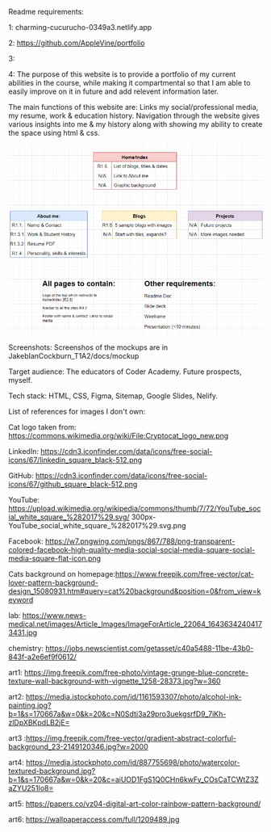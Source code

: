 Readme requirements:

1: charming-cucurucho-0349a3.netlify.app

2: https://github.com/AppleVine/portfolio

3: 

4:
The purpose of this website is to provide a portfolio of my current abilities in the course, while making it compartmental so that I am able to easily improve on it in future and add relevent information later.

The main functions of this website are:
    Links my social/professional media, my resume, work & education history. Navigation through the website gives various insights into me & my history along with showing my ability to create the space using html & css.


![Sitemap](./docs/sitemap.png)

Screenshots:
    Screenshos of the mockups are in JakebIanCockburn_T1A2/docs/mockup

Target audience: 
    The educators of Coder Academy. Future prospects, myself.

Tech stack: 
    HTML, CSS, Figma, Sitemap, Google Slides, Nelify. 




List of references for images I don't own:

Cat logo taken from: https://commons.wikimedia.org/wiki/File:Cryptocat_logo_new.png

LinkedIn: https://cdn3.iconfinder.com/data/icons/free-social-icons/67/linkedin_square_black-512.png

GitHub: https://cdn3.iconfinder.com/data/icons/free-social-icons/67/github_square_black-512.png

YouTube: https://upload.wikimedia.org/wikipedia/commons/thumb/7/72/YouTube_social_white_square_%282017%29.svg/
300px-YouTube_social_white_square_%282017%29.svg.png

Facebook: https://w7.pngwing.com/pngs/867/788/png-transparent-colored-facebook-high-quality-media-social-social-media-square-social-media-square-flat-icon.png

Cats background on homepage:https://www.freepik.com/free-vector/cat-lover-pattern-background-design_15080931.htm#query=cat%20background&position=0&from_view=keyword

lab: https://www.news-medical.net/images/Article_Images/ImageForArticle_22064_16436342404173431.jpg

chemistry: https://jobs.newscientist.com/getasset/c40a5488-11be-43b0-843f-a2e6ef9f0612/

art1: https://img.freepik.com/free-photo/vintage-grunge-blue-concrete-texture-wall-background-with-vignette_1258-28373.jpg?w=360

art2: https://media.istockphoto.com/id/1161593307/photo/alcohol-ink-painting.jpg?b=1&s=170667a&w=0&k=20&c=N0Sdtj3a29pro3uekgsrfD9_7iKh-zlDpXBKpdLB2jE=

art3 :https://img.freepik.com/free-vector/gradient-abstract-colorful-background_23-2149120346.jpg?w=2000

art4: https://media.istockphoto.com/id/887755698/photo/watercolor-textured-background.jpg?b=1&s=170667a&w=0&k=20&c=aiUOD1FgS1Q0CHn6kwFy_COsCaTCWtZ3ZaZYU251Io8=

art5: https://papers.co/vz04-digital-art-color-rainbow-pattern-background/

art6: https://wallpaperaccess.com/full/1209489.jpg